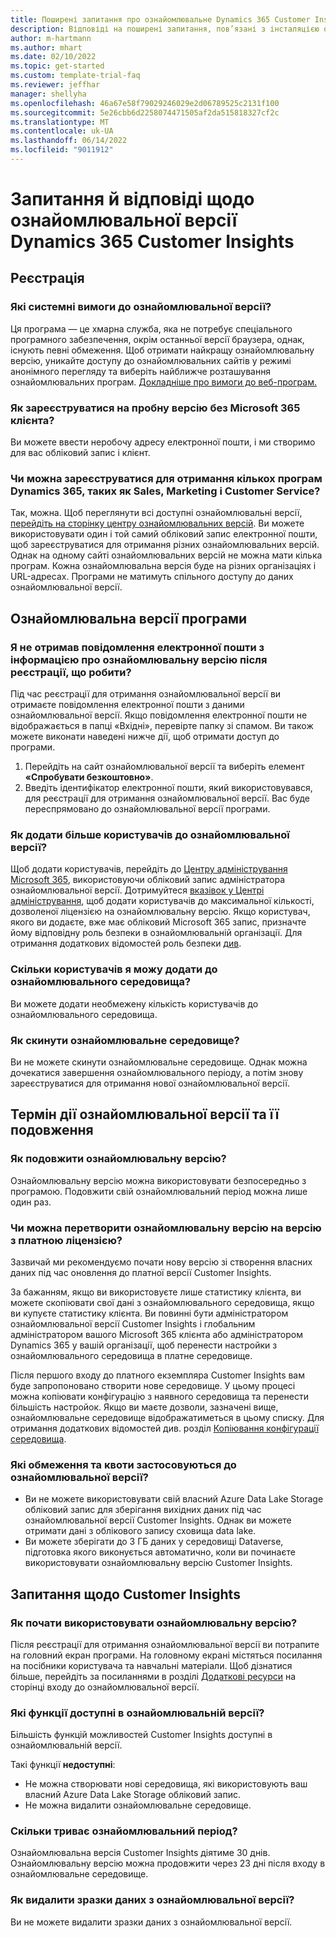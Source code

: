 ```yaml
---
title: Поширені запитання про ознайомлювальне Dynamics 365 Customer Insights
description: Відповіді на поширені запитання, пов’язані з інсталяцією ознайомлювальної версії Customer Insights та керуванням нею. Дізнайтеся, як вирішити проблеми з платформою та програмою.
author: m-hartmann
ms.author: mhart
ms.date: 02/10/2022
ms.topic: get-started
ms.custom: template-trial-faq
ms.reviewer: jeffhar
manager: shellyha
ms.openlocfilehash: 46a67e58f79029246029e2d06789525c2131f100
ms.sourcegitcommit: 5e26cbb6d2258074471505af2da515818327cf2c
ms.translationtype: MT
ms.contentlocale: uk-UA
ms.lasthandoff: 06/14/2022
ms.locfileid: "9011912"
---
```

# <a name="dynamics-365-customer-insights-trial-faq"></a>Запитання й відповіді щодо ознайомлювальної версії Dynamics 365 Customer Insights

## <a name="sign-up"></a>Реєстрація

### <a name="what-are-the-system-requirements-for-the-trial"></a>Які системні вимоги до ознайомлювальної версії?

Ця програма — це хмарна служба, яка не потребує спеціального програмного забезпечення, окрім останньої версії браузера, однак, існують певні обмеження. Щоб отримати найкращу ознайомлювальну версію, уникайте доступу до ознайомлювальних сайтів у режимі анонімного перегляду та виберіть найближче розташування ознайомлювальних програм. [Докладніше про вимоги до веб-програм.](/power-platform/admin/web-application-requirements)

### <a name="how-do-i-sign-up-for-the-trial-without-a-microsoft-365-tenant"></a>Як зареєструватися на пробну версію без Microsoft 365 клієнта?

Ви можете ввести неробочу адресу електронної пошти, і ми створимо для вас обліковий запис і клієнт.

### <a name="can-i-sign-up-for-multiple-dynamics-365-apps-such-as-sales-marketing-and-customer-service"></a>Чи можна зареєструватися для отримання кількох програм Dynamics 365, таких як Sales, Marketing і Customer Service?

Так, можна. Щоб переглянути всі доступні ознайомлювальні версії, [перейдіть на сторінку центру ознайомлювальних версій](https://dynamics.microsoft.com/dynamics-365-free-trial). Ви можете використовувати один і той самий обліковий запис електронної пошти, щоб зареєструватися для отримання різних ознайомлювальних версій. Однак на одному сайті ознайомлювальних версій не можна мати кілька програм. Кожна ознайомлювальна версія буде на різних організаціях і URL-адресах. Програми не матимуть спільного доступу до даних ознайомлювальної версії.

## <a name="trial-app"></a>Ознайомлювальна версії програми

### <a name="i-didnt-receive-the-trial-details-email-after-signing-up-what-should-i-do"></a>Я не отримав повідомлення електронної пошти з інформацією про ознайомлювальну версію після реєстрації, що робити?

Під час реєстрації для отримання ознайомлювальної версії ви отримаєте повідомлення електронної пошти з даними ознайомлювальної версії. Якщо повідомлення електронної пошти не відображається в папці «Вхідні», перевірте папку зі спамом. Ви також можете виконати наведені нижче дії, щоб отримати доступ до програми.

1. Перейдіть на сайт ознайомлювальної версії та виберіть елемент **«Спробувати безкоштовно»**.
1. Введіть ідентифікатор електронної пошти, який використовувався, для реєстрації для отримання ознайомлювальної версії. Вас буде переспрямовано до ознайомлювальної версії програми.

### <a name="how-do-i-add-more-users-to-a-trial"></a>Як додати більше користувачів до ознайомлювальної версії?

Щоб додати користувачів, перейдіть до [Центру адміністрування Microsoft 365](https://admin.microsoft.com), використовуючи обліковий запис адміністратора ознайомлювальної версії. Дотримуйтеся [вказівок у Центрі адміністрування](/microsoft-365/admin/add-users/add-users), щоб додати користувачів до максимальної кількості, дозволеної ліцензією на ознайомлювальну версію. Якщо користувач, якого ви додаєте, вже має обліковий Microsoft 365 запис, призначте йому відповідну роль безпеки в ознайомлювальній організації. Для отримання додаткових відомостей роль безпеки [див](/power-platform/admin/create-users-assign-online-security-roles#assign-a-security-role-to-a-user).

### <a name="how-many-users-can-i-add-to-my-trial-environment"></a>Скільки користувачів я можу додати до ознайомлювального середовища?

Ви можете додати необмежену кількість користувачів до ознайомлювального середовища.

### <a name="how-do-i-reset-the-trial-environment"></a>Як скинути ознайомлювальне середовище?

Ви не можете скинути ознайомлювальне середовище. Однак можна дочекатися завершення ознайомлювального періоду, а потім знову зареєструватися для отримання нової ознайомлювальної версії.

## <a name="trial-expiration-and-extension"></a>Термін дії ознайомлювальної версії та її подовження

### <a name="how-do-i-extend-the-trial"></a>Як подовжити ознайомлювальну версію?

Ознайомлювальну версію можна використовувати безпосередньо з програмою. Подовжити свій ознайомлювальний період можна лише один раз.

### <a name="can-i-convert-the-trial-to-a-paid-license"></a>Чи можна перетворити ознайомлювальну версію на версію з платною ліцензією?

Зазвичай ми рекомендуємо почати нову версію зі створення власних даних під час оновлення до платної версії Customer Insights. 

За бажанням, якщо ви використовуєте лише статистику клієнта, ви можете скопіювати свої дані з ознайомлювального середовища, якщо ви купуєте статистику клієнта. Ви повинні бути адміністратором ознайомлювальної версії Customer Insights і глобальним адміністратором вашого Microsoft 365 клієнта або адміністратором Dynamics 365 у вашій організації, щоб перенести настройки з ознайомлювального середовища в платне середовище.

Після першого входу до платного екземпляра Customer Insights вам буде запропоновано створити нове середовище. У цьому процесі можна копіювати конфігурацію з наявного середовища та перенести більшість настройок. Якщо ви маєте дозволи, зазначені вище, ознайомлювальне середовище відображатиметься в цьому списку. Для отримання додаткових відомостей див. розділ [Копіювання конфігурації середовища](create-environment.md#copy-the-environment-configuration).

### <a name="what-are-the-trial-limits-and-quotas"></a>Які обмеження та квоти застосовуються до ознайомлювальної версії?

- Ви не можете використовувати свій власний Azure Data Lake Storage обліковий запис для зберігання вихідних даних під час ознайомлювальної версії Customer Insights. Однак ви можете отримати дані з облікового запису сховища data lake.
- Ви можете зберігати до 3 ГБ даних у середовищі Dataverse, підготовка якого виконується автоматично, коли ви починаєте використовувати ознайомлювальну версію Customer Insights.

## <a name="customer-insights-specific-questions"></a>Запитання щодо Customer Insights

### <a name="how-do-i-start-using-the-trial"></a>Як почати використовувати ознайомлювальну версію?

Після реєстрації для отримання ознайомлювальної версії ви потрапите на головний екран програми. На головному екрані містяться посилання на посібники користувача та навчальні матеріали. Щоб дізнатися більше, перейдіть за посиланнями в розділі [Додаткові ресурси](trial-signup.md#additional-resources) на сторінці входу до ознайомлювальної версії.

### <a name="what-features-are-available-in-the-trial"></a>Які функції доступні в ознайомлювальній версії?

Більшість функцій можливостей Customer Insights доступні в ознайомлювальній версії.

Такі функції **недоступні**:

- Не можна створювати нові середовища, які використовують ваш власний Azure Data Lake Storage обліковий запис.
- Не можна видалити ознайомлювальне середовище.

### <a name="how-long-does-the-trial-last"></a>Скільки триває ознайомлювальний період?

Ознайомлювальна версія Customer Insights діятиме 30 днів. Ознайомлювальну версію можна продовжити через 23 дні після входу в ознайомлювальне середовище.

### <a name="how-do-i-remove-sample-data-from-the-trial"></a>Як видалити зразки даних з ознайомлювальної версії?

Ви не можете видалити зразки даних з ознайомлювальної версії.
